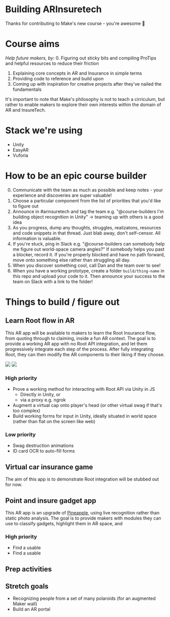 # Building ARInsuretech

Thanks for contributing to Make's new course - you're awesome 🌈 

# Course aims
_Help future makers, by:_
0. Figuring out sticky bits and compiling ProTips and helpful resources to reduce their friction
1. Explaining core concepts in AR and Insurance in simple terms
2. Providing code to reference and build upon
3. Coming up with inspiration for creative projects after they've nailed the fundamentals

It's important to note that Make's philosophy is not to teach a cirriculum, but rather to enable makers to explore their own interests within the domain of AR and InsureTech.

# Stack we're using
- Unity
- EasyAR
- Vuforia

# How to be an epic course builder
0. Communicate with the team as much as possible and keep notes - your experience and discoveries are super valuable!
1. Choose a particular component from the list of priorities that you'd like to figure out
2. Announce in #arinsuretech and tag the team e.g. "@course-builders I'm building object recognition in Unity" -> teaming up with others is a good idea
3. As you progress, dump any thoughts, struggles, realizatons, resources and code snippets in that thread. Just blab away, don't self-censor. All information is valuable.
4. If you're stuck, ping in Slack e.g. "@course-builders can somebody help me figure out world-space camera angles?" If somebody helps you past a blocker, record it. If you're properly blocked and have no path forward, move onto something else rather than struggling all day.
5. When you discover something cool, call Dan and the team over to see!
6. When you have a working prototype, create a folder `build/thing-name` in this repo and upload your code to it. Then announce your success to the team on Slack with a link to the folder!


# Things to build / figure out

## Learn Root flow in AR

This AR app will be available to makers to learn the Root Insurance flow, from quoting through to claiming, inside a fun AR context. The goal is to provide a working AR app with no Root API integration, and let them progressively integrate each step of the process. After fully integrating Root, they can then modify the AR components to their liking if they choose.

<img src="make-augmented-reality-insuretech/swag-storyboard-1.jpeg" />
<img src="make-augmented-reality-insuretech/swag-storyboard-2.jpeg" />

### High priority
- Prove a working method for interacting with Root API via Unity in JS
  - Directly in Unity, or
  - via a proxy e.g. ngrok
- Augment a virtual cap onto player's head (or other virtual swag if that's too complex)
- Build working forms for input in Unity, ideally situated in world space (rather than flat on the screen like web)

### Low priority
- Swag destruction animations
- ID card OCR to auto-fill forms


## Virtual car insurance game

The aim of this app is to demonstrate Root integration will be stubbed out for now.



## Point and insure gadget app

This AR app is an upgrade of [Pineapple](http://pineapple.co.za), using live recognition rather than static photo analysis. The goal is to provide makers with modules they can use to classify gadgets, highlight them in AR space, and 

### High priority
- Find a usable 
- Find a usable 

## Prep activities


## Stretch goals
- Recognizing people from a set of many polaroids (for an augmented Maker wall)
- Build an AR portal 


